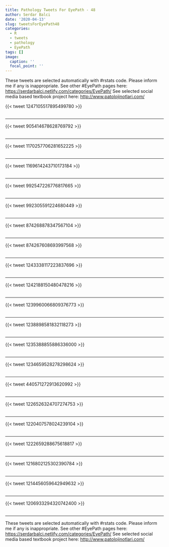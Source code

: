```yaml
---
title: Pathology Tweets For EyePath - 48
author: Serdar Balci
date: '2020-04-13'
slug: tweetsForEyePath48
categories:
  - R
  - tweets
  - pathology
  - EyePath
tags: []
image:
  caption: ''
  focal_point: ''
---
```



These tweets are selected automatically with #rstats code. Please inform me if any is inappropriate.
See other #EyePath pages here: https://serdarbalci.netlify.com/categories/EyePath/ 
See selected social media based textbook project here: http://www.patolojinotlari.com/

{{< tweet 1247105517895499780 >}}
<br>
<br>
<hr>
{{< tweet 905414678628769792 >}}
<br>
<br>
<hr>
{{< tweet 1170257706281652225 >}}
<br>
<br>
<hr>
{{< tweet 1169614243710173184 >}}
<br>
<br>
<hr>
{{< tweet 992547226776817665 >}}
<br>
<br>
<hr>
{{< tweet 992305591224680449 >}}
<br>
<br>
<hr>
{{< tweet 874268878347567104 >}}
<br>
<br>
<hr>
{{< tweet 874267608693997568 >}}
<br>
<br>
<hr>
{{< tweet 1243338117223837696 >}}
<br>
<br>
<hr>
{{< tweet 1242188150480478216 >}}
<br>
<br>
<hr>
{{< tweet 1239960066809376773 >}}
<br>
<br>
<hr>
{{< tweet 1238898581832118273 >}}
<br>
<br>
<hr>
{{< tweet 1235388855886336000 >}}
<br>
<br>
<hr>
{{< tweet 1234659528278298624 >}}
<br>
<br>
<hr>
{{< tweet 440571272913620992 >}}
<br>
<br>
<hr>
{{< tweet 1226526324707274753 >}}
<br>
<br>
<hr>
{{< tweet 1220407578024239104 >}}
<br>
<br>
<hr>
{{< tweet 1222659288675618817 >}}
<br>
<br>
<hr>
{{< tweet 1216802125302390784 >}}
<br>
<br>
<hr>
{{< tweet 1214456059642949632 >}}
<br>
<br>
<hr>
{{< tweet 1206933294320742400 >}}
<br>
<br>
<hr>


These tweets are selected automatically with #rstats code. Please inform me if any is inappropriate.
See other #EyePath pages here: https://serdarbalci.netlify.com/categories/EyePath/ 
See selected social media based textbook project here: http://www.patolojinotlari.com/
